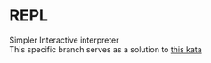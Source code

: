 # REPL
Simpler Interactive interpreter   
This specific branch serves as a solution to [this kata](https://www.codewars.com/kata/53005a7b26d12be55c000243/train/python)
